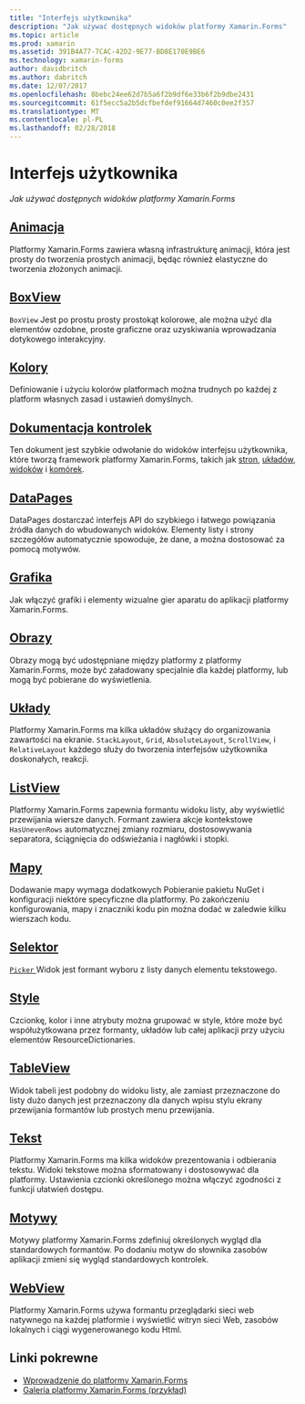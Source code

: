 ```yaml
---
title: "Interfejs użytkownika"
description: "Jak używać dostępnych widoków platformy Xamarin.Forms"
ms.topic: article
ms.prod: xamarin
ms.assetid: 391B4A77-7CAC-42D2-9E77-BD8E170E9BE6
ms.technology: xamarin-forms
author: davidbritch
ms.author: dabritch
ms.date: 12/07/2017
ms.openlocfilehash: 8bebc24ee62d7b5a6f2b9df6e33b6f2b9dbe2431
ms.sourcegitcommit: 61f5ecc5a2b5dcfbefdef91664d7460c0ee2f357
ms.translationtype: MT
ms.contentlocale: pl-PL
ms.lasthandoff: 02/28/2018
---
```

# <a name="user-interface"></a>Interfejs użytkownika

_Jak używać dostępnych widoków platformy Xamarin.Forms_

## <a name="animationanimationindexmd"></a>[Animacja](animation/index.md)

Platformy Xamarin.Forms zawiera własną infrastrukturę animacji, która jest prosty do tworzenia prostych animacji, będąc również elastyczne do tworzenia złożonych animacji.

## <a name="boxviewboxviewmd"></a>[BoxView](boxview.md)

`BoxView` Jest po prostu prosty prostokąt kolorowe, ale można użyć dla elementów ozdobne, proste graficzne oraz uzyskiwania wprowadzania dotykowego interakcyjny.

## <a name="colorscolorsmd"></a>[Kolory](colors.md)

Definiowanie i użyciu kolorów platformach można trudnych po każdej z platform własnych zasad i ustawień domyślnych.

## <a name="controls-referencecontrolsindexmd"></a>[Dokumentacja kontrolek](controls/index.md)

Ten dokument jest szybkie odwołanie do widoków interfejsu użytkownika, które tworzą framework platformy Xamarin.Forms, takich jak [stron](~/xamarin-forms/user-interface/controls/pages.md), [układów](~/xamarin-forms/user-interface/controls/layouts.md), [widoków](~/xamarin-forms/user-interface/controls/views.md) i [komórek](~/xamarin-forms/user-interface/controls/cells.md).

## <a name="datapagesdatapagesindexmd"></a>[DataPages](datapages/index.md)

DataPages dostarczać interfejs API do szybkiego i łatwego powiązania źródła danych do wbudowanych widoków. Elementy listy i strony szczegółów automatycznie spowoduje, że dane, a można dostosować za pomocą motywów.

## <a name="graphicsgraphicsindexmd"></a>[Grafika](graphics/index.md)

Jak włączyć grafiki i elementy wizualne gier aparatu do aplikacji platformy Xamarin.Forms.

## <a name="imagesimagesmd"></a>[Obrazy](images.md)

Obrazy mogą być udostępniane między platformy z platformy Xamarin.Forms, może być załadowany specjalnie dla każdej platformy, lub mogą być pobierane do wyświetlenia.

## <a name="layoutslayoutsindexmd"></a>[Układy](layouts/index.md)

Platformy Xamarin.Forms ma kilka układów służący do organizowania zawartości na ekranie. `StackLayout`, `Grid`, `AbsoluteLayout`, `ScrollView`, i `RelativeLayout` każdego służy do tworzenia interfejsów użytkownika doskonałych, reakcji.

## <a name="listviewlistviewindexmd"></a>[ListView](listview/index.md)

Platformy Xamarin.Forms zapewnia formantu widoku listy, aby wyświetlić przewijania wiersze danych. Formant zawiera akcje kontekstowe `HasUnevenRows` automatycznej zmiany rozmiaru, dostosowywania separatora, ściągnięcia do odświeżania i nagłówki i stopki.

## <a name="mapsmapmd"></a>[Mapy](map.md)

Dodawanie mapy wymaga dodatkowych Pobieranie pakietu NuGet i konfiguracji niektóre specyficzne dla platformy. Po zakończeniu konfigurowania, mapy i znaczniki kodu pin można dodać w zaledwie kilku wierszach kodu.

## <a name="pickerpickerindexmd"></a>[Selektor](picker/index.md)

[ `Picker` ](https://developer.xamarin.com/api/type/Xamarin.Forms.Picker/) Widok jest formant wyboru z listy danych elementu tekstowego.

## <a name="stylesstylesindexmd"></a>[Style](styles/index.md)

Czcionkę, kolor i inne atrybuty można grupować w style, które może być współużytkowana przez formanty, układów lub całej aplikacji przy użyciu elementów ResourceDictionaries.

## <a name="tableviewtableviewmd"></a>[TableView](tableview.md)

Widok tabeli jest podobny do widoku listy, ale zamiast przeznaczone do listy dużo danych jest przeznaczony dla danych wpisu stylu ekrany przewijania formantów lub prostych menu przewijania.

## <a name="texttextindexmd"></a>[Tekst](text/index.md)

Platformy Xamarin.Forms ma kilka widoków prezentowania i odbierania tekstu. Widoki tekstowe można sformatowany i dostosowywać dla platformy. Ustawienia czcionki określonego można włączyć zgodności z funkcji ułatwień dostępu.

## <a name="themesthemesindexmd"></a>[Motywy](themes/index.md)

Motywy platformy Xamarin.Forms zdefiniuj określonych wygląd dla standardowych formantów. Po dodaniu motyw do słownika zasobów aplikacji zmieni się wygląd standardowych kontrolek.

## <a name="webviewwebviewmd"></a>[WebView](webview.md)

Platformy Xamarin.Forms używa formantu przeglądarki sieci web natywnego na każdej platformie i wyświetlić witryn sieci Web, zasobów lokalnych i ciągi wygenerowanego kodu Html.


## <a name="related-links"></a>Linki pokrewne

- [Wprowadzenie do platformy Xamarin.Forms](~/xamarin-forms/get-started/introduction-to-xamarin-forms.md)
- [Galeria platformy Xamarin.Forms (przykład)](https://developer.xamarin.com/samples/FormsGallery/)
